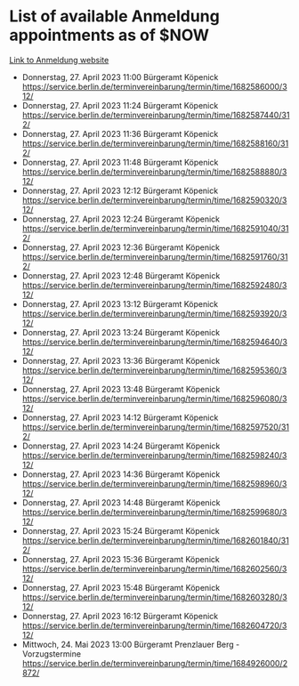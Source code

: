 # List of available Anmeldung appointments as of $NOW
[Link to Anmeldung website](https://service.berlin.de/terminvereinbarung/termin/tag.php?termin=1&anliegen[]=120686&dienstleisterlist=122210,122217,327316,122219,327312,122227,327314,122231,327346,122243,327348,122254,122252,329742,122260,329745,122262,329748,122271,327278,122273,327274,122277,327276,330436,122280,327294,122282,327290,122284,327292,122291,327270,122285,327266,122286,327264,122296,327268,150230,329760,122297,327286,122294,327284,122312,329763,122314,329775,122304,327330,122311,327334,122309,327332,317869,122281,327352,122279,329772,122283,122276,327324,122274,327326,122267,329766,122246,327318,122251,327320,122257,327322,122208,327298,122226,327300&herkunft=http%3A%2F%2Fservice.berlin.de%2Fdienstleistung%2F120686%2F)
- Donnerstag, 27. April 2023 11:00 Bürgeramt Köpenick https://service.berlin.de/terminvereinbarung/termin/time/1682586000/312/
- Donnerstag, 27. April 2023 11:24 Bürgeramt Köpenick https://service.berlin.de/terminvereinbarung/termin/time/1682587440/312/
- Donnerstag, 27. April 2023 11:36 Bürgeramt Köpenick https://service.berlin.de/terminvereinbarung/termin/time/1682588160/312/
- Donnerstag, 27. April 2023 11:48 Bürgeramt Köpenick https://service.berlin.de/terminvereinbarung/termin/time/1682588880/312/
- Donnerstag, 27. April 2023 12:12 Bürgeramt Köpenick https://service.berlin.de/terminvereinbarung/termin/time/1682590320/312/
- Donnerstag, 27. April 2023 12:24 Bürgeramt Köpenick https://service.berlin.de/terminvereinbarung/termin/time/1682591040/312/
- Donnerstag, 27. April 2023 12:36 Bürgeramt Köpenick https://service.berlin.de/terminvereinbarung/termin/time/1682591760/312/
- Donnerstag, 27. April 2023 12:48 Bürgeramt Köpenick https://service.berlin.de/terminvereinbarung/termin/time/1682592480/312/
- Donnerstag, 27. April 2023 13:12 Bürgeramt Köpenick https://service.berlin.de/terminvereinbarung/termin/time/1682593920/312/
- Donnerstag, 27. April 2023 13:24 Bürgeramt Köpenick https://service.berlin.de/terminvereinbarung/termin/time/1682594640/312/
- Donnerstag, 27. April 2023 13:36 Bürgeramt Köpenick https://service.berlin.de/terminvereinbarung/termin/time/1682595360/312/
- Donnerstag, 27. April 2023 13:48 Bürgeramt Köpenick https://service.berlin.de/terminvereinbarung/termin/time/1682596080/312/
- Donnerstag, 27. April 2023 14:12 Bürgeramt Köpenick https://service.berlin.de/terminvereinbarung/termin/time/1682597520/312/
- Donnerstag, 27. April 2023 14:24 Bürgeramt Köpenick https://service.berlin.de/terminvereinbarung/termin/time/1682598240/312/
- Donnerstag, 27. April 2023 14:36 Bürgeramt Köpenick https://service.berlin.de/terminvereinbarung/termin/time/1682598960/312/
- Donnerstag, 27. April 2023 14:48 Bürgeramt Köpenick https://service.berlin.de/terminvereinbarung/termin/time/1682599680/312/
- Donnerstag, 27. April 2023 15:24 Bürgeramt Köpenick https://service.berlin.de/terminvereinbarung/termin/time/1682601840/312/
- Donnerstag, 27. April 2023 15:36 Bürgeramt Köpenick https://service.berlin.de/terminvereinbarung/termin/time/1682602560/312/
- Donnerstag, 27. April 2023 15:48 Bürgeramt Köpenick https://service.berlin.de/terminvereinbarung/termin/time/1682603280/312/
- Donnerstag, 27. April 2023 16:12 Bürgeramt Köpenick https://service.berlin.de/terminvereinbarung/termin/time/1682604720/312/
- Mittwoch, 24. Mai 2023 13:00 Bürgeramt Prenzlauer Berg - Vorzugstermine https://service.berlin.de/terminvereinbarung/termin/time/1684926000/2872/
